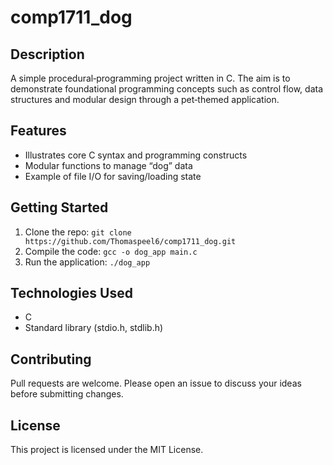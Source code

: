 # comp1711_dog

## Description
A simple procedural‑programming project written in C. The aim is to demonstrate foundational programming concepts such as control flow, data structures and modular design through a pet‑themed application.

## Features
- Illustrates core C syntax and programming constructs
- Modular functions to manage “dog” data
- Example of file I/O for saving/loading state

## Getting Started
1. Clone the repo: `git clone https://github.com/Thomaspeel6/comp1711_dog.git`
2. Compile the code: `gcc -o dog_app main.c`
3. Run the application: `./dog_app`

## Technologies Used
- C
- Standard library (stdio.h, stdlib.h)

## Contributing
Pull requests are welcome. Please open an issue to discuss your ideas before submitting changes.

## License
This project is licensed under the MIT License.
